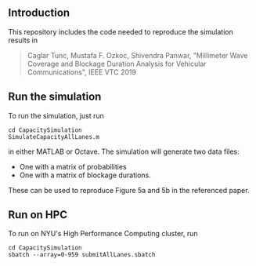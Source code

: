 ## Introduction

This repository includes the code needed to reproduce the simulation results in

> Caglar Tunc, Mustafa F. Ozkoc, Shivendra Panwar, 
> "Millimeter Wave Coverage and Blockage Duration Analysis for Vehicular Communications",
> IEEE VTC 2019

## Run the simulation

To run the simulation, just run

```
cd CapacitySimulation
SimulateCapacityAllLanes.m
```

in either MATLAB or Octave. The simulation will generate two data files:

* One with a matrix of probabilities
* One with a matrix of blockage durations.

These can be used to reproduce Figure 5a and 5b in the referenced paper.

## Run on HPC

To run on NYU's High Performance Computing cluster, run

```
cd CapacitySimulation
sbatch --array=0-959 submitAllLanes.sbatch
```
